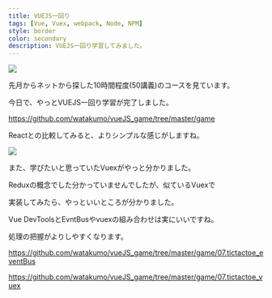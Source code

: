 ```yaml
---
title: VUEJS一回り
tags: [Vue, Vuex, webpack, Node, NPM]
style: border
color: secondary
description: VUEJS一回り学習してみました。
---
```


![](https://images.velog.io/post-images/kameals/bc9cd740-05bb-11ea-93df-79d77f6fc891/1Vc0m5dS9SlhieEbR6n8wFg.jpeg)

先月からネットから探した10時間程度(50講義)のコースを見ています。

今日で、やっとVUEJS一回り学習が完了しました。

<https://github.com/watakumo/vueJS_game/tree/master/game>

Reactとの比較してみると、よりシンプルな感じがしますね。

![](https://miro.medium.com/max/3680/1*NR4zE6KHupl-m3jdJdIohA.png)

また、学びたいと思っていたVuexがやっと分かりました。

Reduxの概念でした分かっていませんでしたが、似ているVuexで

実装してみたら、やっといいところが分かりました。

Vue DevToolsとEvntBusやvuexの組み合わせは実にいいですね。

処理の把握がよりしやすくなります。

<https://github.com/watakumo/vueJS_game/tree/master/game/07.tictactoe_eventBus>

<https://github.com/watakumo/vueJS_game/tree/master/game/07.tictactoe_vuex>
